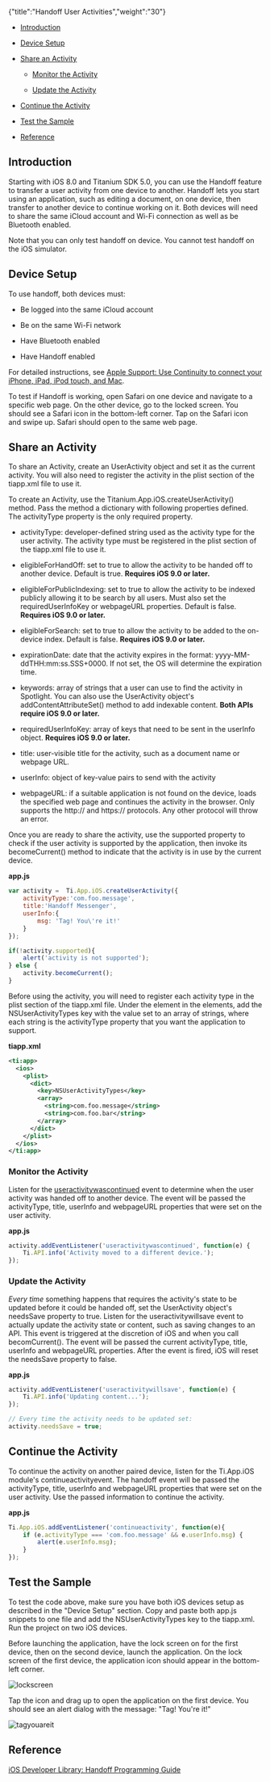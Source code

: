 {"title":"Handoff User Activities","weight":"30"}

* [Introduction](#introduction)

* [Device Setup](#device-setup)

* [Share an Activity](#share-an-activity)

    * [Monitor the Activity](#monitor-the-activity)

    * [Update the Activity](#update-the-activity)

* [Continue the Activity](#continue-the-activity)

* [Test the Sample](#test-the-sample)

* [Reference](#reference)

## Introduction

Starting with iOS 8.0 and Titanium SDK 5.0, you can use the Handoff feature to transfer a user activity from one device to another. Handoff lets you start using an application, such as editing a document, on one device, then transfer to another device to continue working on it. Both devices will need to share the same iCloud account and Wi-Fi connection as well as be Bluetooth enabled.

Note that you can only test handoff on device. You cannot test handoff on the iOS simulator.

## Device Setup

To use handoff, both devices must:

* Be logged into the same iCloud account

* Be on the same Wi-Fi network

* Have Bluetooth enabled

* Have Handoff enabled

For detailed instructions, see [Apple Support: Use Continuity to connect your iPhone, iPad, iPod touch, and Mac](https://support.apple.com/en-us/HT204681).

To test if Handoff is working, open Safari on one device and navigate to a specific web page. On the other device, go to the locked screen. You should see a Safari icon in the bottom-left corner. Tap on the Safari icon and swipe up. Safari should open to the same web page.

## Share an Activity

To share an Activity, create an UserActivity object and set it as the current activity. You will also need to register the activity in the plist section of the tiapp.xml file to use it.

To create an Activity, use the Titanium.App.iOS.createUserActivity() method. Pass the method a dictionary with following properties defined. The activityType property is the only required property.

* activityType: developer-defined string used as the activity type for the user activity. The activity type must be registered in the plist section of the tiapp.xml file to use it.

* eligibleForHandOff: set to true to allow the activity to be handed off to another device. Default is true. **Requires iOS 9.0 or later.**

* eligibleForPublicIndexing: set to true to allow the activity to be indexed publicly allowing it to be search by all users. Must also set the requiredUserInfoKey or webpageURL properties. Default is false. **Requires iOS 9.0 or later.**

* eligibleForSearch: set to true to allow the activity to be added to the on-device index. Default is false. **Requires iOS 9.0 or later.**

* expirationDate: date that the activity expires in the format: yyyy-MM-ddTHH:mm:ss.SSS+0000. If not set, the OS will determine the expiration time.

* keywords: array of strings that a user can use to find the activity in Spotlight. You can also use the UserActivity object's addContentAttributeSet() method to add indexable content. **Both APIs require iOS 9.0 or later.**

* requiredUserInfoKey: array of keys that need to be sent in the userInfo object. **Requires iOS 9.0 or later.**

* title: user-visible title for the activity, such as a document name or webpage URL.

* userInfo: object of key-value pairs to send with the activity

* webpageURL: if a suitable application is not found on the device, loads the specified web page and continues the activity in the browser. Only supports the http:// and https:// protocols. Any other protocol will throw an error.

Once you are ready to share the activity, use the supported property to check if the user activity is supported by the application, then invoke its becomeCurrent() method to indicate that the activity is in use by the current device.

**app.js**

```javascript
var activity =  Ti.App.iOS.createUserActivity({
    activityType:'com.foo.message',
    title:'Handoff Messenger',
    userInfo:{
        msg: 'Tag! You\'re it!'
    }
});

if(!activity.supported){
    alert('activity is not supported');
} else {
    activity.becomeCurrent();
}
```

Before using the activity, you will need to register each activity type in the plist section of the tiapp.xml file. Under the <dict> element in the <ios><plist> elements, add the NSUserActivityTypes key with the value set to an array of strings, where each string is the activityType property that you want the application to support.

**tiapp.xml**

```xml
<ti:app>
  <ios>
    <plist>
      <dict>
        <key>NSUserActivityTypes</key>
        <array>
          <string>com.foo.message</string>
          <string>com.foo.bar</string>
        </array>
      </dict>
    </plist>
  </ios>
</ti:app>
```

### Monitor the Activity

Listen for the [useractivitywascontinued](#!/api/Titanium.App.iOS.UserActivity-event-useractivitywascontinued) event to determine when the user activity was handed off to another device. The event will be passed the activityType, title, userInfo and webpageURL properties that were set on the user activity.

**app.js**

```javascript
activity.addEventListener('useractivitywascontinued', function(e) {
    Ti.API.info('Activity moved to a different device.');
});
```

### Update the Activity

_Every time_ something happens that requires the activity's state to be updated before it could be handed off, set the UserActivity object's needsSave property to true. Listen for the useractivitywillsave event to actually update the activity state or content, such as saving changes to an API. This event is triggered at the discretion of iOS and when you call becomCurrent(). The event will be passed the current activityType, title, userInfo and webpageURL properties. After the event is fired, iOS will reset the needsSave property to false.

**app.js**

```javascript
activity.addEventListener('useractivitywillsave', function(e) {
    Ti.API.info('Updating content...');
});

// Every time the activity needs to be updated set:
activity.needsSave = true;
```

## Continue the Activity

To continue the activity on another paired device, listen for the Ti.App.iOS module's continueactivityevent. The handoff event will be passed the activityType, title, userInfo and webpageURL properties that were set on the user activity. Use the passed information to continue the activity.

**app.js**

```javascript
Ti.App.iOS.addEventListener('continueactivity', function(e){
    if (e.activityType === 'com.foo.message' && e.userInfo.msg) {
        alert(e.userInfo.msg);
    }
});
```

## Test the Sample

To test the code above, make sure you have both iOS devices setup as described in the "Device Setup" section. Copy and paste both app.js snippets to one file and add the NSUserActivityTypes key to the tiapp.xml. Run the project on two iOS devices.

Before launching the application, have the lock screen on for the first device, then on the second device, launch the application. On the lock screen of the first device, the application icon should appear in the bottom-left corner.

![lockscreen](/Images/appc/download/attachments/43315116/lockscreen.png)

Tap the icon and drag up to open the application on the first device. You should see an alert dialog with the message: "Tag! You're it!"

![tagyouareit](/Images/appc/download/attachments/43315116/tagyouareit.png)

## Reference

[iOS Developer Library: Handoff Programming Guide](https://developer.apple.com/library/ios/documentation/UserExperience/Conceptual/Handoff/HandoffFundamentals/HandoffFundamentals.html#//apple_ref/doc/uid/TP40014338)

